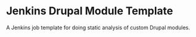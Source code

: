 Jenkins Drupal Module Template
==============================

A Jenkins job template for doing static analysis of custom Drupal modules.